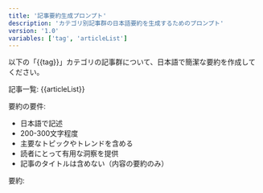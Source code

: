 ```yaml
---
title: '記事要約生成プロンプト'
description: 'カテゴリ別記事群の日本語要約を生成するためのプロンプト'
version: '1.0'
variables: ['tag', 'articleList']
---
```


以下の「{{tag}}」カテゴリの記事群について、日本語で簡潔な要約を作成してください。

記事一覧:
{{articleList}}

要約の要件:

- 日本語で記述
- 200-300文字程度
- 主要なトピックやトレンドを含める
- 読者にとって有用な洞察を提供
- 記事のタイトルは含めない（内容の要約のみ）

要約:
